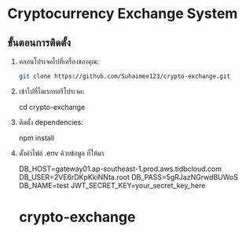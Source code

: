 # Cryptocurrency Exchange System

## ขั้นตอนการติดตั้ง

1. คลอนโปรเจคไปที่เครื่องของคุณ:

   ```bash
   git clone https://github.com/Suhaimee123/crypto-exchange.git


2. เข้าไปที่ไดเรกทอรีโปรเจค:

    cd crypto-exchange

3. ติดตั้ง dependencies:

    npm install

4. ตั้งค่าไฟล์ .env ด้วยข้อมูล ที่ให้มา

    DB_HOST=gateway01.ap-southeast-1.prod.aws.tidbcloud.com
    DB_USER=2VE6rDKpKkiNNta.root
    DB_PASS=5gRJazNGrwdBUWoS
    DB_NAME=test
    JWT_SECRET_KEY=your_secret_key_here

    # crypto-exchange
